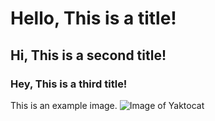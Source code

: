 # Hello, This is a title!
## Hi, This is a second title!
### Hey, This is a third title!
This is an example image.
![Image of Yaktocat](https://octodex.github.com/images/yaktocat.png)
